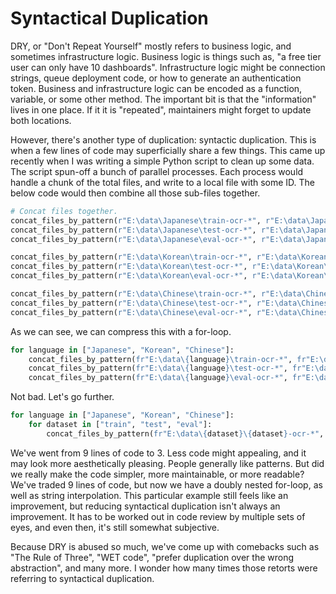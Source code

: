 # Syntactical Duplication

DRY, or "Don't Repeat Yourself" mostly refers to business logic, and sometimes infrastructure logic. Business logic is things such as, "a free tier user can only have 10 dashboards". Infrastructure logic might be connection strings, queue deployment code, or how to generate an authentication token. Business and infrastructure logic can be encoded as a function, variable, or some other method. The important bit is that the "information" lives in one place. If it it is "repeated", maintainers might forget to update both locations.

However, there's another type of duplication: syntactic duplication. This is when a few lines of code may superficially share a few things. This came up recently when I was writing a simple Python script to clean up some data. The script spun-off a bunch of parallel processes. Each process would handle a chunk of the total files, and write to a local file with some ID. The below code would then combine all those sub-files together.

```python
# Concat files together.
concat_files_by_pattern(r"E:\data\Japanese\train-ocr-*", r"E:\data\Japanese\train-ocr-data.txt")
concat_files_by_pattern(r"E:\data\Japanese\test-ocr-*", r"E:\data\Japanese\test-ocr-data.txt")
concat_files_by_pattern(r"E:\data\Japanese\eval-ocr-*", r"E:\data\Japanese\eval-ocr-data.txt")

concat_files_by_pattern(r"E:\data\Korean\train-ocr-*", r"E:\data\Korean\train-ocr-data.txt")
concat_files_by_pattern(r"E:\data\Korean\test-ocr-*", r"E:\data\Korean\test-ocr-data.txt")
concat_files_by_pattern(r"E:\data\Korean\eval-ocr-*", r"E:\data\Korean\eval-ocr-data.txt")

concat_files_by_pattern(r"E:\data\Chinese\train-ocr-*", r"E:\data\Chinese\train-ocr-data.txt")
concat_files_by_pattern(r"E:\data\Chinese\test-ocr-*", r"E:\data\Chinese\test-ocr-data.txt")
concat_files_by_pattern(r"E:\data\Chinese\eval-ocr-*", r"E:\data\Chinese\eval-ocr-data.txt")
```

As we can see, we can compress this with a for-loop.

```python
for language in ["Japanese", "Korean", "Chinese"]:
    concat_files_by_pattern(fr"E:\data\{language}\train-ocr-*", fr"E:\data\{language}\train-ocr-data.txt")
    concat_files_by_pattern(fr"E:\data\{language}\test-ocr-*", fr"E:\data\{language}\test-ocr-data.txt")
    concat_files_by_pattern(fr"E:\data\{language}\eval-ocr-*", fr"E:\data\{language}\eval-ocr-data.txt")
```

Not bad. Let's go further.

```python
for language in ["Japanese", "Korean", "Chinese"]:
    for dataset in ["train", "test", "eval"]:
        concat_files_by_pattern(fr"E:\data\{dataset}\{dataset}-ocr-*", fr"E:\data\{language}\{dataset}-ocr-data.txt")
```

We've went from 9 lines of code to 3. Less code might appealing, and it may look more aesthetically pleasing. People generally like patterns. But did we really make the code simpler, more maintainable, or more readable? We've traded 9 lines of code, but now we have a doubly nested for-loop, as well as string interpolation. This particular example still feels like an improvement, but reducing syntactical duplication isn't always an improvement. It has to be worked out in code review by multiple sets of eyes, and even then, it's still somewhat subjective.

Because DRY is abused so much, we've come up with comebacks such as "The Rule of Three", "WET code", "prefer duplication over the wrong abstraction", and many more. I wonder how many times those retorts were referring to syntactical duplication.

